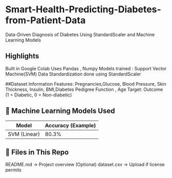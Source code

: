 # Smart-Health-Predicting-Diabetes-from-Patient-Data
Data-Driven Diagnosis of Diabetes Using StandardScaler and Machine Learning Models

## Highlights
Built in Google Colab 
Uses Pandas , Numpy 
Models trained : Support Vector Machine(SVM)
Data Standardization done using StandardScaler

##Dataset Information
Features: Pregnancies,Glucose, Blood Pressure, Skin Thickness, Insulin, BMI,Diabetes Pedigree Function , Age
Target: Outcome (1 = Diabetic, 0 = Non-diabetic)


## 🧠 Machine Learning Models Used

| Model                 | Accuracy (Example) |
|----------------------|--------------------|
| SVM (Linear)         | 80.3%              |

## 📂 Files in This Repo

 README.md → Project overview
 (Optional) dataset.csv → Upload if license permits
